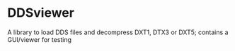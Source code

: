 # DDSviewer
 A library to load DDS files and decompress DXT1, DTX3 or DXT5; contains a GUI/viewer for testing
